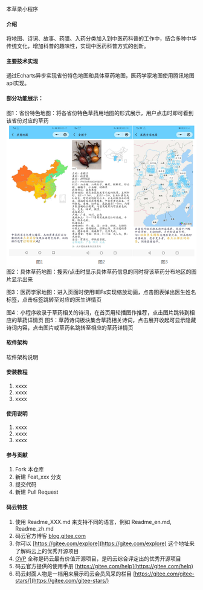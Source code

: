 本草录小程序

#### 介绍
将地图、诗词、故事、药膳、入药分类加入到中医药科普的工作中，结合多种中华传统文化，增加科普的趣味性，实现中医药科普方式的创新。

#### 主要技术实现
通过Echarts异步实现省份特色地图和具体草药地图，医药学家地图使用腾讯地图api实现。

#### 部分功能展示：
图1：省份特色地图：将各省份特色草药用地图的形式展示，用户点击时即可看到该省份对应的草药
![picture1](https://github.com/Duota-Ni/herbs/blob/dev/IntroductionPicture/1.png?raw=true)
图2：具体草药地图：搜索/点击时显示具体草药信息的同时将该草药分布地区的图片显示出来

图3：医药学家地图：进入页面时使用IIEFs实现缩放动画，点击图表弹出医生姓名标签，点击标签跳转至对应的医生详情页
 
图4：小程序收录于草药相关的诗词，在首页用轮播图作推荐，点击图片跳转到相应的草药详情页
图5：草药诗词板块集合草药相关诗词，点击展开收起可显示隐藏诗词内容，点击图片或草药名跳转至相应的草药详情页

#### 软件架构
软件架构说明


#### 安装教程

1.  xxxx
2.  xxxx
3.  xxxx

#### 使用说明

1.  xxxx
2.  xxxx
3.  xxxx

#### 参与贡献

1.  Fork 本仓库
2.  新建 Feat_xxx 分支
3.  提交代码
4.  新建 Pull Request


#### 码云特技

1.  使用 Readme\_XXX.md 来支持不同的语言，例如 Readme\_en.md, Readme\_zh.md
2.  码云官方博客 [blog.gitee.com](https://blog.gitee.com)
3.  你可以 [https://gitee.com/explore](https://gitee.com/explore) 这个地址来了解码云上的优秀开源项目
4.  [GVP](https://gitee.com/gvp) 全称是码云最有价值开源项目，是码云综合评定出的优秀开源项目
5.  码云官方提供的使用手册 [https://gitee.com/help](https://gitee.com/help)
6.  码云封面人物是一档用来展示码云会员风采的栏目 [https://gitee.com/gitee-stars/](https://gitee.com/gitee-stars/)
